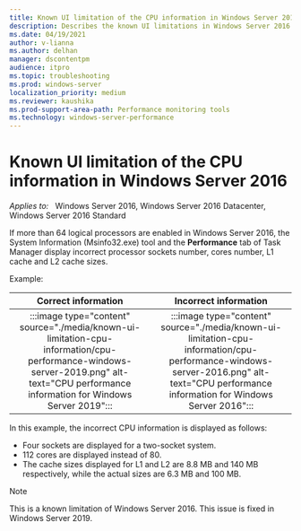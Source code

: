 ```yaml
---
title: Known UI limitation of the CPU information in Windows Server 2016
description: Describes the known UI limitations in Windows Server 2016. The System Information (Msinfo32.exe) tool and the Performance tab of Task Manager display incorrect processor sockets number, cores number, L1 cache and L2 cache sizes.
ms.date: 04/19/2021
author: v-lianna 
ms.author: delhan
manager: dscontentpm
audience: itpro
ms.topic: troubleshooting
ms.prod: windows-server
localization_priority: medium
ms.reviewer: kaushika
ms.prod-support-area-path: Performance monitoring tools
ms.technology: windows-server-performance
---
```

# Known UI limitation of the CPU information in Windows Server 2016

_Applies to:_ &nbsp; Windows Server 2016, Windows Server 2016 Datacenter, Windows Server 2016 Standard  

If more than 64 logical processors are enabled in Windows Server 2016, the System Information (Msinfo32.exe) tool and the **Performance** tab of Task Manager display incorrect processor sockets number, cores number, L1 cache and L2 cache sizes.

Example:

|Correct information|Incorrect information|
|:---------:|:---------:|
|:::image type="content" source="./media/known-ui-limitation-cpu-information/cpu-performance-windows-server-2019.png" alt-text="CPU performance information for Windows Server 2019":::|:::image type="content" source="./media/known-ui-limitation-cpu-information/cpu-performance-windows-server-2016.png" alt-text="CPU performance information for Windows Server 2016":::|

In this example, the incorrect CPU information is displayed as follows:

- Four sockets are displayed for a two-socket system.
- 112 cores are displayed instead of 80.
- The cache sizes displayed for L1 and L2 are 8.8 MB and 140 MB respectively, while the actual sizes are 6.3 MB and 100 MB.

> [!NOTE]
> This is a known limitation of Windows Server 2016. This issue is fixed in Windows Server 2019.
